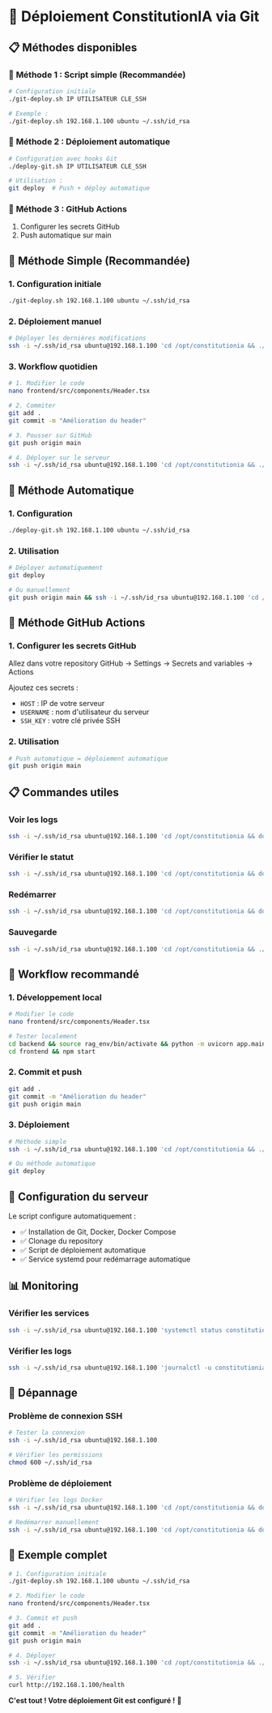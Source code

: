 # 🚀 Déploiement ConstitutionIA via Git

## 📋 Méthodes disponibles

### 🎯 **Méthode 1 : Script simple (Recommandée)**
```bash
# Configuration initiale
./git-deploy.sh IP UTILISATEUR CLE_SSH

# Exemple :
./git-deploy.sh 192.168.1.100 ubuntu ~/.ssh/id_rsa
```

### 🔄 **Méthode 2 : Déploiement automatique**
```bash
# Configuration avec hooks Git
./deploy-git.sh IP UTILISATEUR CLE_SSH

# Utilisation :
git deploy  # Push + déploy automatique
```

### 🤖 **Méthode 3 : GitHub Actions**
1. Configurer les secrets GitHub
2. Push automatique sur main

## 🚀 Méthode Simple (Recommandée)

### 1. Configuration initiale
```bash
./git-deploy.sh 192.168.1.100 ubuntu ~/.ssh/id_rsa
```

### 2. Déploiement manuel
```bash
# Déployer les dernières modifications
ssh -i ~/.ssh/id_rsa ubuntu@192.168.1.100 'cd /opt/constitutionia && ./deploy.sh'
```

### 3. Workflow quotidien
```bash
# 1. Modifier le code
nano frontend/src/components/Header.tsx

# 2. Commiter
git add .
git commit -m "Amélioration du header"

# 3. Pousser sur GitHub
git push origin main

# 4. Déployer sur le serveur
ssh -i ~/.ssh/id_rsa ubuntu@192.168.1.100 'cd /opt/constitutionia && ./deploy.sh'
```

## 🔄 Méthode Automatique

### 1. Configuration
```bash
./deploy-git.sh 192.168.1.100 ubuntu ~/.ssh/id_rsa
```

### 2. Utilisation
```bash
# Déployer automatiquement
git deploy

# Ou manuellement
git push origin main && ssh -i ~/.ssh/id_rsa ubuntu@192.168.1.100 'cd /opt/constitutionia && ./deploy-auto.sh'
```

## 🤖 Méthode GitHub Actions

### 1. Configurer les secrets GitHub
Allez dans votre repository GitHub → Settings → Secrets and variables → Actions

Ajoutez ces secrets :
- `HOST` : IP de votre serveur
- `USERNAME` : nom d'utilisateur du serveur
- `SSH_KEY` : votre clé privée SSH

### 2. Utilisation
```bash
# Push automatique = déploiement automatique
git push origin main
```

## 📋 Commandes utiles

### Voir les logs
```bash
ssh -i ~/.ssh/id_rsa ubuntu@192.168.1.100 'cd /opt/constitutionia && docker-compose -f docker-compose-ubuntu.yml logs -f'
```

### Vérifier le statut
```bash
ssh -i ~/.ssh/id_rsa ubuntu@192.168.1.100 'cd /opt/constitutionia && docker-compose -f docker-compose-ubuntu.yml ps'
```

### Redémarrer
```bash
ssh -i ~/.ssh/id_rsa ubuntu@192.168.1.100 'cd /opt/constitutionia && docker-compose -f docker-compose-ubuntu.yml restart'
```

### Sauvegarde
```bash
ssh -i ~/.ssh/id_rsa ubuntu@192.168.1.100 'cd /opt/constitutionia && ./backup-ubuntu.sh'
```

## 🎯 Workflow recommandé

### 1. Développement local
```bash
# Modifier le code
nano frontend/src/components/Header.tsx

# Tester localement
cd backend && source rag_env/bin/activate && python -m uvicorn app.main:app --reload
cd frontend && npm start
```

### 2. Commit et push
```bash
git add .
git commit -m "Amélioration du header"
git push origin main
```

### 3. Déploiement
```bash
# Méthode simple
ssh -i ~/.ssh/id_rsa ubuntu@192.168.1.100 'cd /opt/constitutionia && ./deploy.sh'

# Ou méthode automatique
git deploy
```

## 🔧 Configuration du serveur

Le script configure automatiquement :
- ✅ Installation de Git, Docker, Docker Compose
- ✅ Clonage du repository
- ✅ Script de déploiement automatique
- ✅ Service systemd pour redémarrage automatique

## 📊 Monitoring

### Vérifier les services
```bash
ssh -i ~/.ssh/id_rsa ubuntu@192.168.1.100 'systemctl status constitutionia-deploy'
```

### Vérifier les logs
```bash
ssh -i ~/.ssh/id_rsa ubuntu@192.168.1.100 'journalctl -u constitutionia-deploy -f'
```

## 🚨 Dépannage

### Problème de connexion SSH
```bash
# Tester la connexion
ssh -i ~/.ssh/id_rsa ubuntu@192.168.1.100

# Vérifier les permissions
chmod 600 ~/.ssh/id_rsa
```

### Problème de déploiement
```bash
# Vérifier les logs Docker
ssh -i ~/.ssh/id_rsa ubuntu@192.168.1.100 'cd /opt/constitutionia && docker-compose -f docker-compose-ubuntu.yml logs'

# Redémarrer manuellement
ssh -i ~/.ssh/id_rsa ubuntu@192.168.1.100 'cd /opt/constitutionia && docker-compose -f docker-compose-ubuntu.yml down && docker-compose -f docker-compose-ubuntu.yml up -d'
```

## 🎯 Exemple complet

```bash
# 1. Configuration initiale
./git-deploy.sh 192.168.1.100 ubuntu ~/.ssh/id_rsa

# 2. Modifier le code
nano frontend/src/components/Header.tsx

# 3. Commit et push
git add .
git commit -m "Amélioration du header"
git push origin main

# 4. Déployer
ssh -i ~/.ssh/id_rsa ubuntu@192.168.1.100 'cd /opt/constitutionia && ./deploy.sh'

# 5. Vérifier
curl http://192.168.1.100/health
```

**C'est tout ! Votre déploiement Git est configuré !** 🚀 